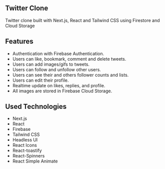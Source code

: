 ## Twitter Clone

Twitter clone built with Next.js, React and Tailwind CSS using Firestore and Cloud Storage

<!-- screenshots / video -->

## Features

- Authentication with Firebase Authentication.
- Users can like, bookmark, comment and delete tweets.
- Users can add images/gifs to tweets.
- Users can follow and unfollow other users.
- Users can see their and others follower counts and lists.
- Users can edit their profile.
- Realtime update on likes, replies, and profile.
- All images are stored in Firebase Cloud Storage.

## Used Technologies

- Next.js
- React
- Firebase
- Tailwind CSS
- Headless UI
- React Icons
- React-toastify
- React-Spinners
- React Simple Animate
